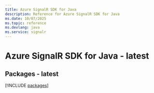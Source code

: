 ```yaml
---
title: Azure SignalR SDK for Java
description: Reference for Azure SignalR SDK for Java
ms.date: 10/07/2025
ms.topic: reference
ms.devlang: java
ms.service: signalr
---
```

# Azure SignalR SDK for Java - latest
## Packages - latest
[!INCLUDE [packages](signalr-index.md)]